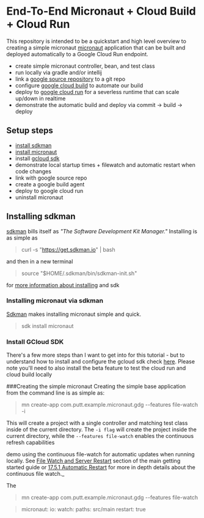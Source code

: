End-To-End Micronaut + Cloud Build + Cloud Run
========

This repository is intended to be a quickstart and high level overview to creating a simple micronaut [micronaut](https://www.micronaut.io)
application that can be built and deployed automatically to a Google Cloud Run endpoint.
* create simple micronaut controller, bean, and test class
* run locally via gradle and/or intellij
* link a [google source repository](https://cloud.google.com/source-repositories/) to a git repo
* configure [google cloud build](https://cloud.google.com/cloud-build/) to automate our build
* deploy to [google cloud run](https://cloud.google.com/run/) for a severless runtime that can scale up/down in realtime
* demonstrate the automatic build and deploy via commit -> build -> deploy


## Setup steps
* [install sdkman](#installing-sdkman)
* [install micronaut](#install-micronaut)
* install [gcloud sdk](#install-gcloud)
* demonstrate local startup times + filewatch and automatic restart when code changes
* link with google source repo
* create a google build agent
* deploy to google cloud run
* uninstall micronaut



## <a name="#installing-sdkman">Installing sdkman</a>
[sdkman](https://sdkman.io) bills itself as _"The Software Development Kit Manager."_  Installing is as simple as
>curl -s "https://get.sdkman.io" | bash

and then in a new terminal
>source "$HOME/.sdkman/bin/sdkman-init.sh"

for [more information about installing](https://sdkman.io/install) and sdk

### <a name="install-micronaut">Installing micronaut via sdkman</a>
[Sdkman](https://sdkman.io/) makes installing micronaut simple and quick.

> sdk install micronaut

### <a name="install-gcloud">Install GCloud SDK</a>
There's a few more steps than I want to get into for this tutorial - but to understand how to install and configure the gcloud
sdk check [here](https://cloud.google.com/sdk/gcloud/).  Please note you'll need to also install the beta feature to test
the cloud run and cloud build locally

###Creating the simple micronaut
Creating the simple base application from the command line is as simple as:

> mn create-app com.putt.example.micronaut.gdg --features file-watch -i

This will create a project with a single controller and matching test class inside of the current directory.  The  `-i flag` will create the project inside the current directory, while the `--features file-watch` enables the continuous refresh capabilities  

demo using the continuous
file-watch for automatic updates when running locally.  See [File Watch and Server Restart](https://docs.micronaut.io/latest/guide/index.html#types) section of the
main getting started guide or [17.5.1 Automatic Restart](https://docs.micronaut.io/latest/guide/index.html#reloading) for more in depth details about the continuous file watch._

The

> mn create-app com.putt.example.micronaut.gdg --features file-watch

> micronaut:
>     io:
>         watch:
>             paths: src/main
>             restart: true
